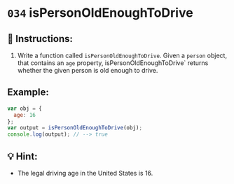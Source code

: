 # `034` isPersonOldEnoughToDrive

## 📝 Instructions:

1. Write a function called `isPersonOldEnoughToDrive`. Given a `person` object, that contains an `age` property, isPersonOldEnoughToDrive` returns whether the given person is old enough to drive.


## Example:

```Javascript
var obj = {
  age: 16
};
var output = isPersonOldEnoughToDrive(obj);
console.log(output); // --> true
```

## 💡 Hint:

+ The legal driving age in the United States is 16.